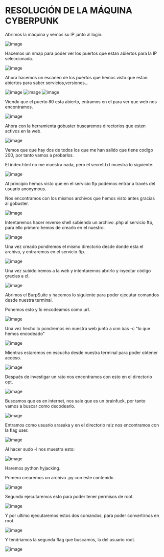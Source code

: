 # RESOLUCIÓN DE LA MÁQUINA CYBERPUNK

Abrimos la máquina y vemos su IP junto al login.

![image](https://github.com/user-attachments/assets/4930c672-24a3-4dc1-93d4-00e716468127)

Hacemos un nmap para poder ver los puertos que estan abiertos para la IP seleccionada.

![image](https://github.com/user-attachments/assets/2cb77a6d-f42c-4836-ac6f-538b82c0d963)

Ahora hacemos un escaneo de los puertos que hemos visto que estan abiertos para saber servicios,versiones...

![image](https://github.com/user-attachments/assets/81c00fea-542f-40bc-a634-39563159f548)
![image](https://github.com/user-attachments/assets/1f2f0fa0-6e2b-4f66-a233-03e1b35f9847)
![image](https://github.com/user-attachments/assets/4e068b9b-cd7b-4a4d-99ea-6cddb86d6886)

Viendo que el puerto 80 esta abierto, entramos en el para ver que web nos encontramos.

![image](https://github.com/user-attachments/assets/afee8bec-d6f6-44a9-9e36-d9875ecb5d74)

Ahora con la herramienta gobuster buscaremos directorios que esten activos en la web.

![image](https://github.com/user-attachments/assets/89ba572c-7c31-4379-baa5-eeec90c1c490)

Vemos que que hay dos de todos los que me han salido que tiene codigo 200, por tanto vamos a probarlos.

El index.html no me muestra nada, pero el secret.txt muestra lo siguiente:

![image](https://github.com/user-attachments/assets/96222537-1bbd-4b41-8518-c4fa1b2a2b20)

Al principio hemos visto que en el servicio ftp podemos entrar a través del usuario anonymous.

Nos encontramos con los mismos archivos que hemos visto antes gracias al gobuster.

![image](https://github.com/user-attachments/assets/85f99951-4ebd-4f83-b4a1-2071e3b5d51b)

Intentaremos hacer reverse shell subiendo un archivo .php al servicio ftp, para ello primero hemos de crearlo en el nuestro.

![image](https://github.com/user-attachments/assets/0306dc3d-228b-46a9-abbe-84adf8729527)

Una vez creado pondremos el mismo directorio desde donde esta el archivo, y entraremos en el servicio ftp.

![image](https://github.com/user-attachments/assets/62fe7ab8-0383-4a99-8b9b-58faf4cf3348)

Una vez subido iremos a la web y intentaremos abrirlo y inyectar código gracias a el.

![image](https://github.com/user-attachments/assets/bd3e29b0-98ec-44fd-ad0e-ac0ef7d40899)

Abrimos el BurpSuite y hacemos lo siguiente para poder ejecutar comandos desde nuestra terminal.

Ponemos esto y lo encodeamos como url.

![image](https://github.com/user-attachments/assets/d64cc563-37a3-40cc-a143-626cd562f1de)

Una vez hecho lo pondremos en nuestra web junto a unn bas -c "lo que hemos encodeado"

![image](https://github.com/user-attachments/assets/242f3655-5725-4127-82a5-c23aac522b5c)

Mientras estaremos en escucha desde nuestra terminal para poder obtener acceso.

![image](https://github.com/user-attachments/assets/1e22ef8e-f9d2-4a93-89fd-ba22814c5266)

Después de investigar un rato nos encontramos con esto en el directorio opt.

![image](https://github.com/user-attachments/assets/9dcd194b-d4cf-4fca-bc3d-0ad5b9bd3335)

Buscamos que es en internet, nos sale que es un brainfuck, por tanto vamos a buscar como decodearlo.

![image](https://github.com/user-attachments/assets/cf383e49-0969-4556-8d82-a5b2e9e9793a)

Entramos como usuario arasaka y en el directorio raiz nos encontramos con la flag user.

![image](https://github.com/user-attachments/assets/57b22e41-6477-4eb8-92a0-fc0c34d2b18e)

Al hacer sudo -l nos muestra esto: 

![image](https://github.com/user-attachments/assets/54c0d559-5374-4705-96ec-164429833925)

Haremos python hyjacking.

Primero crearemos un archivo .py con este contenido.

![image](https://github.com/user-attachments/assets/387010e1-65da-407f-a2b8-227035119bbf)

Segundo ejecutaremos esto para poder tener permisos de root.

![image](https://github.com/user-attachments/assets/3f85760f-5b13-4bd0-9bd1-3d9a3bea1f93)

Y por ultimo ejecutaremos estos dos comandos, para poder convertirnos en root.

![image](https://github.com/user-attachments/assets/16d17b7c-6ebc-4ed7-b55c-cf7356a4fccd)

Y tendríamos la segunda flag que buscamos, la del usuario root.

![image](https://github.com/user-attachments/assets/e61b7646-9ae0-4e22-a7c7-0edd5c0f46d5)

































